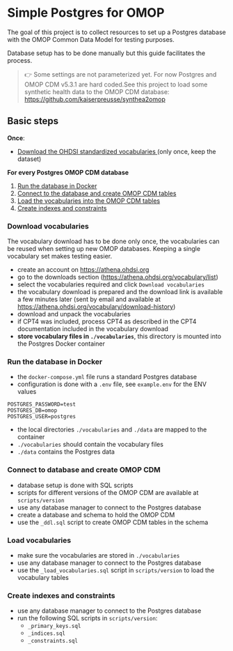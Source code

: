 # Simple Postgres for OMOP
The goal of this project is to collect resources to set up a Postgres database
with the OMOP Common Data Model for testing purposes.

Database setup has to be done manually but this guide facilitates the process.

> :point_right: Some settings are not parameterized yet. For now Postgres and OMOP CDM v5.3.1 are hard coded.See this project to load some synthetic health data to the OMOP CDM database: https://github.com/kaiserpreusse/synthea2omop

## Basic steps

  **Once**:

- [Download the OHDSI standardized vocabularies ](#download-vocabularies) (only once, keep the dataset)

**For every Postgres OMOP CDM database**

1. [Run the database in Docker](#run-the-database-in-docker)
2. [Connect to the database and create OMOP CDM tables](#connect-to-database-and-create-omop-cdm)
3. [Load the vocabularies into the OMOP CDM tables](#load-vocabularies)
4. [Create indexes and constraints](#create-indexes-and-constraints)

### Download vocabularies
The vocabulary download has to be done only once, the vocabularies can be reused when setting up new OMOP databases.
Keeping a single vocabulary set makes testing easier.

- create an account on https://athena.ohdsi.org
- go to the downloads section (https://athena.ohdsi.org/vocabulary/list)
- select the vocabularies required and click `Download vocabularies`
- the vocabulary download is prepared and the download link is available
  a few minutes later (sent by email and available at https://athena.ohdsi.org/vocabulary/download-history)
- download and unpack the vocabularies
- if CPT4 was included, process CPT4 as described in the CPT4 documentation included in the vocabulary download
- **store vocabulary files in `./vocabularies`**, this directory is mounted into the Postgres Docker container

### Run the database in Docker
- the `docker-compose.yml` file runs a standard Postgres database
- configuration is done with a `.env` file, see `example.env` for the ENV values

```
POSTGRES_PASSWORD=test
POSTGRES_DB=omop
POSTGRES_USER=postgres
```

- the local directories `./vocabularies` and `./data` are mapped to the container
- `./vocabularies` should contain the vocabulary files
- `./data` contains the Postgres data

### Connect to database and create OMOP CDM
- database setup is done with SQL scripts
- scripts for different versions of the OMOP CDM are available at `scripts/version`
- use any database manager to connect to the Postgres database
- create a database and schema to hold the OMOP CDM
- use the `_ddl.sql` script to create OMOP CDM tables in the schema

### Load vocabularies
- make sure the vocabularies are stored in `./vocabularies`
- use any database manager to connect to the Postgres database
- use the `_load_vocabularies.sql` script in `scripts/version` to load the vocabulary tables

### Create indexes and constraints
- use any database manager to connect to the Postgres database
- run the following SQL scripts in `scripts/version`:
  - `_primary_keys.sql`
  - `_indices.sql`
  - `_constraints.sql`
